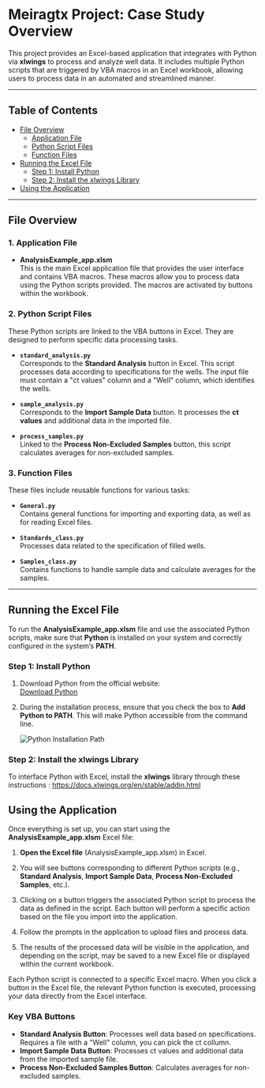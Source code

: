 # Meiragtx Project: Case Study Overview

This project provides an Excel-based application that integrates with Python via **xlwings** to process and analyze well data. It includes multiple Python scripts that are triggered by VBA macros in an Excel workbook, allowing users to process data in an automated and streamlined manner.

---

## Table of Contents

- [File Overview](#file-overview)
  - [Application File](#1-application-file)
  - [Python Script Files](#2-python-script-files)
  - [Function Files](#3-function-files)
- [Running the Excel File](#running-the-excel-file)
  - [Step 1: Install Python](#step-1-install-python)
  - [Step 2: Install the xlwings Library](#step-2-install-the-xlwings-library)
- [Using the Application](#using-the-application)

---

## File Overview

### 1. Application File
- **AnalysisExample_app.xlsm**  
  This is the main Excel application file that provides the user interface and contains VBA macros. These macros allow you to process data using the Python scripts provided. The macros are activated by buttons within the workbook.

### 2. Python Script Files
These Python scripts are linked to the VBA buttons in Excel. They are designed to perform specific data processing tasks.

- **`standard_analysis.py`**  
  Corresponds to the **Standard Analysis** button in Excel. This script processes data according to specifications for the wells. The input file must contain a "ct values" column and a "Well" column, which identifies the wells.

- **`sample_analysis.py`**  
  Corresponds to the **Import Sample Data** button. It processes the **ct values** and additional data in the imported file.

- **`process_samples.py`**  
  Linked to the **Process Non-Excluded Samples** button, this script calculates averages for non-excluded samples.

### 3. Function Files
These files include reusable functions for various tasks:

- **`General.py`**  
  Contains general functions for importing and exporting data, as well as for reading Excel files.

- **`Standards_class.py`**  
  Processes data related to the specification of filled wells.

- **`Samples_class.py`**  
  Contains functions to handle sample data and calculate averages for the samples.

---

## Running the Excel File

To run the **AnalysisExample_app.xlsm** file and use the associated Python scripts, make sure that **Python** is installed on your system and correctly configured in the system’s **PATH**.

### Step 1: Install Python

1. Download Python from the official website:  
   [Download Python](https://www.python.org/downloads/)

2. During the installation process, ensure that you check the box to **Add Python to PATH**. This will make Python accessible from the command line.

   ![Python Installation Path](https://github.com/user-attachments/assets/b24992c4-c9bd-43e9-acbe-5b1633d87a0e)

### Step 2: Install the xlwings Library

To interface Python with Excel, install the **xlwings** library through these instructions : https://docs.xlwings.org/en/stable/addin.html

## Using the Application

Once everything is set up, you can start using the **AnalysisExample_app.xlsm** Excel file:

1. **Open the Excel file** (AnalysisExample_app.xlsm) in Excel.
   
2. You will see buttons corresponding to different Python scripts (e.g., **Standard Analysis**, **Import Sample Data**, **Process Non-Excluded Samples**, etc.).
   
3. Clicking on a button triggers the associated Python script to process the data as defined in the script. Each button will perform a specific action based on the file you import into the application.
   
4. Follow the prompts in the application to upload files and process data.

5. The results of the processed data will be visible in the application, and depending on the script, may be saved to a new Excel file or displayed within the current workbook.

Each Python script is connected to a specific Excel macro. When you click a button in the Excel file, the relevant Python function is executed, processing your data directly from the Excel interface.

### Key VBA Buttons

- **Standard Analysis Button**: Processes well data based on specifications. Requires a file with a "Well" column, you can pick the ct collumn.
- **Import Sample Data Button**: Processes ct values and additional data from the imported sample file.
- **Process Non-Excluded Samples Button**: Calculates averages for non-excluded samples.







